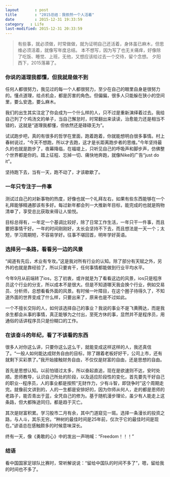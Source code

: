 ```yaml
---
layout       : post
title        : "2015总结：我依然一个人活着"
date         : 2015-12-31 19:33:59
category   : Life
last-modified: 2015-12-31 20:33:59
---
```


>有些事，就必须做，时常做做，就为证明自己还活着，身体虽已麻木，但思维必须活着，就像写年度总结。
本不想写，因为写了也无关痛痒，好像除了吃饭、睡觉、上班，无他，又想应该给过去一个交待，留个念想。
夕阳西下，2015落幕了。

### 你说的道理我都懂，但我就是做不到

任何人都很努力，我见过的每一个人都很努力，至少在自己的眼里自身是很努力的。懂点道理，给点机会，都是厉害的角色。但偏偏，很多人只能躲在狭小的空间里，要么安逸，要么麻木。

我们的出生其实注定了你会成为一个什么样的人，只不过是重新演绎着过去。我给自己列了个鸡汤文的单子，当自己懈怠时，时常翻出来读读，治愈能力还是相当不错的，这就是“道理我都懂，但依然还是碌碌无为”。

试试跑步吧，真的有很多的哲学在里面，跑着跑着，你就能想明白很多事情。村上春树说过，“今天不想跑，所以才去跑，这才是长距离跑步者的思维。”今年坚持最久的也就是跑步了，夜幕降临，在福堤上，只听见自己的呼吸声和脚步声，仿佛整个世界都是你的。踏上征程、忘掉一切、痛快地奔跑，就像Nike的广告“just do it”。

坚持跑下去，当有一天，跑不动了，才该歇歇了。


### 一年只专注于一件事

测试过自己的对新事物的热度，好像也就一个礼拜左右，如果有些东西能够在一个礼拜能够精通那该有多好。每过新年都会列一大推新年目标，能完成的也就是购物清单了，享受总比获取来得让人愉悦。

目标总得有，一年定一个基调比较好，除了日常工作生活，一年只干一件事，而且要把事情干好。一年的时间刚刚好，太长会坚持不下去，而且想法是一天一个；太短，学习周期短，不容易学好。往事不堪回首，明年学好英语。


### 选择另一条路，看看另一边的风景

“闻道有先后，术业有专攻。”这是我对所有行业的认知。除了部分有天赋之外，另外的也就是靠经验了，所以只要肯干，任何事情都能做到行业平均水平。

今年9月从前端转了ios，忘了初衷，或许就是为了看看这边的风景，ios只是程序员这个行业的分支，所以成本不是很大。但是不知道哪天我会换个行业，例如交易员、分析师，总想看看外面的风景。有时候一叶障目，在这个圈子待得久了，不知道外面的世界变成了什么样，只要出来了，原来也是不过如此。

一个不擅长交际的人，如何该选择自己的事业？我说的事业不是飞黄腾达，而是我余生都会从事的事情，真正能够为之付出，至死方休的事，显然并不是程序员，用通俗的话讲程序员只是份糊口的工作。


### 在该奋斗的年纪，看了不该看的东西

很多人对你这么讲，只要你这么这么干，就能变成这样这样的人，我还真信了。“一般人如何能达成财务自由的目标，除了跟着老板好好干，公司上市，还有就剩下买彩票了。”我开始接触财务自由，不仅仅是财富的自由，还是思想的自由。

首先是思想认知。以前怕错过太多，所以奋起直追，现在是欲速则不达，安时处顺。恩师教导，认识自己所处的阶段，以及适应阶段性的变化，首先要先干好自己的职业--程序员，人的事业都是按照“无财作力，少有斗智，即饶争时”这个周期走完。就像前文讲到的，人的一生都是安排好的，因为你师从何人，走的都是恩师的老路子，能否青出于蓝，全凭自己的修为。基于随机漫步理论，虽少有人能走上这条路，但大都殊途同归，都是趋于灭亡。

其次是财富积累。学习股市二月有余，其中门道窥见一斑。选择一条漫长的投资之路，与人斗，其乐无穷。“种树的最佳时间是25年前，仅次于它的最佳时间是现在。”谚语总在感触颇多的时候意味深长。

终有一天，像《勇敢的心》中的发出一声呐喊：“Freedom！！！”


### 结语

看中国国家足球队比赛时，常听解说说：“留给中国队的时间不多了”，嗯，留给我的时间也不多了。
